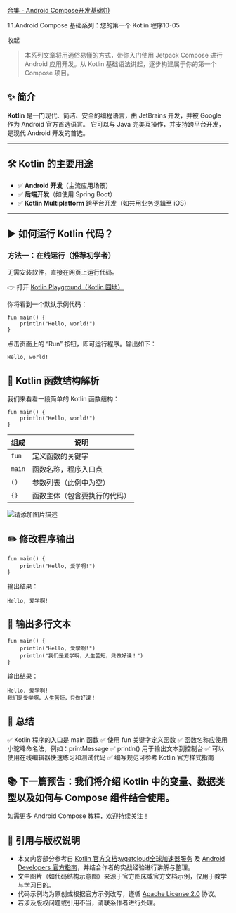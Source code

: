 [合集 - Android Compose开发基础(1)](https://github.com)

1.1.Android Compose 基础系列：您的第一个 Kotlin 程序10-05

收起

> 本系列文章将用通俗易懂的方式，带你入门使用 Jetpack Compose 进行 Android 应用开发。从 Kotlin 基础语法讲起，逐步构建属于你的第一个 Compose 项目。

## ✨ 简介

**Kotlin** 是一门现代、简洁、安全的编程语言，由 JetBrains 开发，并被 Google 作为 Android 官方首选语言。
它可以与 Java 完美互操作，并支持跨平台开发，是现代 Android 开发的首选。

---

## 🛠️ Kotlin 的主要用途

* ✅ **Android 开发**（主流应用场景）
* ✅ **后端开发**（如使用 Spring Boot）
* ✅ **Kotlin Multiplatform** 跨平台开发（如共用业务逻辑至 iOS）

---

## ▶️ 如何运行 Kotlin 代码？

### 方法一：在线运行（推荐初学者）

无需安装软件，直接在网页上运行代码。

👉 打开 [Kotlin Playground（Kotlin 园地）](https://github.com)

你将看到一个默认示例代码：

```
fun main() {
    println("Hello, world!")
}
```

点击页面上的 “Run” 按钮，即可运行程序。输出如下：

```
Hello, world!
```

## 🧩 Kotlin 函数结构解析

我们来看看一段简单的 Kotlin 函数结构：

```
fun main() {
    println("Hello, world!")
}
```

| 组成 | 说明 |
| --- | --- |
| `fun` | 定义函数的关键字 |
| `main` | 函数名称，程序入口点 |
| `()` | 参数列表（此例中为空） |
| `{}` | 函数主体（包含要执行的代码） |

![请添加图片描述]()

## ✏️ 修改程序输出

```
fun main() {
    println("Hello, 爱学啊!")
}
```

输出结果：

```
Hello, 爱学啊!
```

## 📝 输出多行文本

```
fun main() {
    println("Hello, 爱学啊!")
    println("我们是爱学啊，人生苦短，只做好课！")
}
```

输出结果：

```
Hello, 爱学啊!
我们是爱学啊，人生苦短，只做好课！
```

## 📌 总结

✅ Kotlin 程序的入口是 main 函数
✅ 使用 fun 关键字定义函数
✅ 函数名称应使用小驼峰命名法，例如：printMessage
✅ println() 用于输出文本到控制台
✅ 可以使用在线编辑器快速练习和测试代码
✅ 编写规范可参考 Kotlin 官方样式指南

## 📚 下一篇预告：我们将介绍 Kotlin 中的变量、数据类型以及如何与 Compose 组件结合使用。

如需更多 Android Compose 教程，欢迎持续关注！

## 📖 引用与版权说明

* 本文内容部分参考自 [Kotlin 官方文档](https://github.com):[wgetcloud全球加速器服务](https://wgetcloud6.org) 及 [Android Developers 官方指南](https://github.com)，并结合作者的实战经验进行讲解与整理。
* 文中图片（如代码结构示意图）来源于官方图床或官方文档示例，仅用于教学与学习目的。
* 代码示例均为原创或根据官方示例改写，遵循 [Apache License 2.0](https://github.com) 协议。
* 若涉及版权问题或引用不当，请联系作者进行处理。
